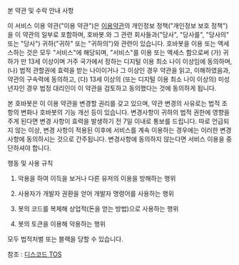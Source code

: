 본 약관 및 수락 안내 사항


이 서비스 이용 약관("이용 약관")은 [이용약관](https://github.com/8954sood/Discord-Hoba-bot/blob/master/hoba%20bot%20Privacy.md)의 개인정보 정책("개인정보 보호 정책")을 이 약관의 일부로 포함하며,
호바봇.와 그 관련 회사들과("당사", "당사를", "당사의" 또는 "당사") 귀하("귀하" 또는 "귀하의")와 관련이 있습니다.
호바봇을 이용 또는 액세스하는 것은 모두 "서비스"에 해당되며, "서비스"를 이용 또는 액세스 함으로써 (가) 귀하가 만 13세 이상이며 거주 국가에서 정하는 디지털 이용 최소 나이 이상임에 동의하며,
(나) 법적 관할권에 효력을 받는 나이이거나 그 이상인 경우 약관을 읽고, 이해하였음과,
약관의 구속력에 동의하고, (다) 13세 이상의 (또는 디지털 이용 최소 나이 이상의) 미성년자인 경우 법정 대리인이 이 약관을 검토하고 동의했다는 것에 동의하게 됩니다.

본 호바봇은 이 이용 약관을 변경할 권리를 갖고 있으며,
약관 변경의 사유로는 법적 조항의 변화나 호바봇의 기능 개선 등이 있습니다. 
변경사항이 귀하의 법적 권한에 영향을 주게 된다면 변경 사항이 효력을 발생하기 전 7일 이내로 통보를 드립니다. 따로 언급되지 않는 이상, 
변경 사항이 적용된 이후에 서비스를 계속 이용하는 경우에는 이러한 변경 사항에 동의하시는 것으로 간주됩니다. 변경사항에 동의하지 않는다면 서비스 이용을 중단하셔야 합니다.


행동 및 사용 규칙

1. 악용을 하여 이득을 보거나 다른 유저의 이용을 방해하는 행위

2. 사용자가 개발자 권환을 얻어 개발자 명령어를 사용하는 행위

3. 봇의 코드를 복제해 상업적(돈을 얻는 방법)으로 사용하는 행위

4. 봇의 토큰을 이용해 악용하는 행위

모두 법적처벌 또는 블랙을 당할 수 있습니다.

참조 : [디스코드 TOS](https://discord.com/new/terms)
